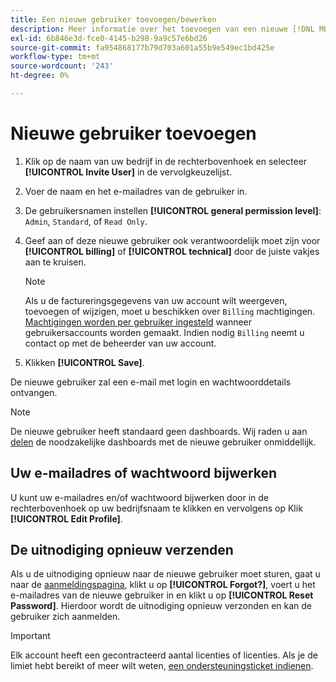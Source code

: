 ```yaml
---
title: Een nieuwe gebruiker toevoegen/bewerken
description: Meer informatie over het toevoegen van een nieuwe [!DNL MBI] en hoe u uw gebruikersnaam of wachtwoord kunt bijwerken.
exl-id: 6b846e3d-fce0-4145-b298-9a9c57e6bd26
source-git-commit: fa954868177b79d703a601a55b9e549ec1bd425e
workflow-type: tm+mt
source-wordcount: '243'
ht-degree: 0%

---
```


# Nieuwe gebruiker toevoegen

1. Klik op de naam van uw bedrijf in de rechterbovenhoek en selecteer **[!UICONTROL Invite User]** in de vervolgkeuzelijst.
1. Voer de naam en het e-mailadres van de gebruiker in.
1. De gebruikersnamen instellen **[!UICONTROL general permission level]**: `Admin`, `Standard`, of `Read Only`.
1. Geef aan of deze nieuwe gebruiker ook verantwoordelijk moet zijn voor **[!UICONTROL billing]** of **[!UICONTROL technical]** door de juiste vakjes aan te kruisen.

   >[!NOTE]
   >
   >Als u de factureringsgegevens van uw account wilt weergeven, toevoegen of wijzigen, moet u beschikken over `Billing` machtigingen. [Machtigingen worden per gebruiker ingesteld](../../administrator/user-management/user-management.md) wanneer gebruikersaccounts worden gemaakt. Indien nodig `Billing` neemt u contact op met de beheerder van uw account.

1. Klikken **[!UICONTROL Save]**.

De nieuwe gebruiker zal een e-mail met login en wachtwoorddetails ontvangen.

>[!NOTE]
>
>De nieuwe gebruiker heeft standaard geen dashboards. Wij raden u aan [delen](../../data-user/dashboards/share-dashboard-with-users.md) de noodzakelijke dashboards met de nieuwe gebruiker onmiddellijk.

## Uw e-mailadres of wachtwoord bijwerken

U kunt uw e-mailadres en/of wachtwoord bijwerken door in de rechterbovenhoek op uw bedrijfsnaam te klikken en vervolgens op Klik **[!UICONTROL Edit Profile]**.

## De uitnodiging opnieuw verzenden

Als u de uitnodiging opnieuw naar de nieuwe gebruiker moet sturen, gaat u naar de [aanmeldingspagina](https://dashboard.rjmetrics.com), klikt u op **[!UICONTROL Forgot?]**, voert u het e-mailadres van de nieuwe gebruiker in en klikt u op **[!UICONTROL Reset Password]**. Hierdoor wordt de uitnodiging opnieuw verzonden en kan de gebruiker zich aanmelden.

>[!IMPORTANT]
>
>Elk account heeft een gecontracteerd aantal licenties of licenties. Als je de limiet hebt bereikt of meer wilt weten, [een ondersteuningsticket indienen](https://experienceleague.adobe.com/docs/commerce-knowledge-base/kb/troubleshooting/miscellaneous/mbi-service-policies.html?lang=en).
